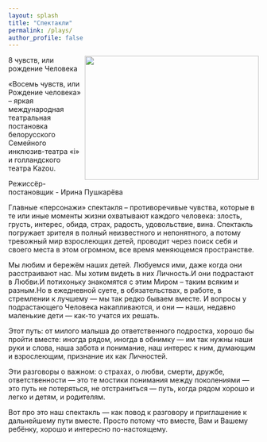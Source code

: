 ```yaml
---
layout: splash
title: "Спектакли"
permalink: /plays/
author_profile: false
---
```



<body>
<img src="https://tkrivko.github.io/assets/images/2019-10-01-theatre1/Screen_1.png"  width="350" height="250" align="right"/>
<p>8 чувств, или рождение Человека</p>
<p>«Восемь чувств, или Рождение человека» – яркая международная театральная постановка белорусского Семейного инклюзив-театра «i» и голландского театра Kazou.

<p>Режиссёр-постановщик - Ирина Пушкарёва</p>

<p>Главные «персонажи» спектакля – противоречивые чувства, которые в те или иные моменты жизни охватывают каждого человека: злость, грусть, интерес, обида, страх, радость, удовольствие, вина. Спектакль погружает зрителя в полный неизвестного и непонятного, а потому тревожный мир взрослеющих детей, проводит через поиск себя и своего места в этом огромном, все время меняющемся пространстве.</p>
<p>Мы любим и бережём наших детей. Любуемся ими, даже когда они расстраивают нас. Мы хотим видеть в них Личность.​И они подрастают в Любви.​И потихоньку знакомятся с этим Миром – таким всяким и разным.​Но в ежедневной суете, в обязательствах, в работе, в стремлении к лучшему — мы так редко бываем вместе. ​И вопросы у подрастающего Человека накапливаются, и они — наши, недавно маленькие дети — как-то учатся их решать.</p>
<p>Этот путь: от милого малыша до ответственного подростка, хорошо бы пройти вместе: иногда рядом, иногда в обнимку — им так нужны наши руки и слова, наша забота и понимание, наш интерес к ним, думающим и взрослеющим, признание их как Личностей.
​<p>Эти разговоры о важном: о страхах, о любви, смерти, дружбе, ответственности — это те мостики понимания между поколениями — это путь не потеряться, не отстраниться — путь, когда рядом хорошо и легко и детям, и родителям.</p>
<p>Вот про это наш спектакль — как повод к разговору и приглашение к дальнейшему пути вместе. Просто потому что вместе, Вам и Вашему ребёнку, хорошо и интересно по-настоящему.</p>
</body>




